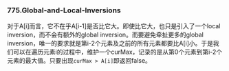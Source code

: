 ### 775.Global-and-Local-Inversions

对于A[i]而言，它不在乎A[i-1]是否比它大。即使比它大，也只是引入了一个local inversion，而不会有额外的global inversion。而要避免牵扯更多的global inversion，唯一的要求就是第i-2个元素及之前的所有元素都要比A[i]小。于是我们可以在遍历元素i的过程中，维护一个curMax，记录的是从第0个元素到第i-2个元素的最大值。只要出现```curMax > A[i]```即返回false。
